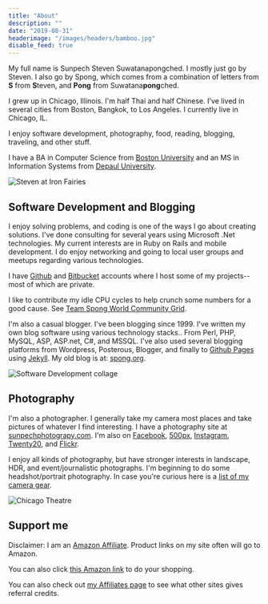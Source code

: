 ```yaml
---
title: "About"
description: ""
date: "2019-08-31"
headerimage: "/images/headers/bamboo.jpg"
disable_feed: true
---
```


My full name is Sunpech Steven Suwatanapongched. I mostly just go by Steven. I also go by Spong, which comes from a combination of letters from **S** from **S**teven, and **Pong** from Suwatana**pong**ched.

I grew up in Chicago, Illinois. I'm half Thai and half Chinese. I've lived in several cities from Boston, Bangkok, to Los Angeles. I currently live in Chicago, IL.

I enjoy software development, photography, food, reading, blogging, traveling, and other stuff.

I have a BA in Computer Science from [Boston University](http://www.bu.edu/) and an MS in Information Systems from [Depaul University](http://www.depaul.edu/).

![Steven at Iron Fairies](/images/steven-at-iron-fairies.jpg)

## Software Development and Blogging

I enjoy solving problems, and coding is one of the ways I go about creating solutions. I've done consulting for several years using Microsoft .Net technologies. My current interests are in Ruby on Rails and mobile development. I do enjoy networking and going to local user groups and meetups regarding various technologies.

I have [Github](http://github.com/sunpech) and [Bitbucket](http://bitbucket.org/sunpech) accounts where I host some of my projects-- most of which are private.

I like to contribute my idle CPU cycles to help crunch some numbers for a good cause. See [Team Spong World Community Grid](http://wcg.spong.org/).

I'm also a casual blogger. I've been blogging since 1999. I've written my own blog software using various technology stacks.. From Perl, PHP, MySQL, ASP, ASP.net, C#, and MSSQL. I've also used several blogging platforms from Wordpress, Posterous, Blogger, and finally to [Github Pages](https://pages.github.com/) using [Jekyll](http://jekyllrb.com). My old blog is at: [spong.org](http://spong.org/).

![Software Development collage](/images/technology-stacks.jpg)

## Photography
I'm also a photographer. I generally take my camera most places and take pictures of whatever I find interesting. I have a photography site at [sunpechphotograpy.com](http://sunpechphotography.com/). I'm also on [Facebook](https://www.facebook.com/SunpechPhotography), [500px](http://500px.com/sunpech), [Instagram](http://www.instagram.com/sunpech), [Twenty20](http://www.twenty20.com/sunpech), and [Flickr](http://www.flickr.com/photos/sunpech/).

I enjoy all kinds of photography, but have stronger interests in landscape, HDR, and event/journalistic photographs. I'm beginning to do some headshot/portrait photography. In case you're curious here is a [list of my camera gear](/best/camera-gear).

![Chicago Theatre](/images/chicago-theater.jpg)

## Support me

Disclaimer: I am an [Amazon Affiliate](https://affiliate-program.amazon.com/). Product links on my site often will go to Amazon.

You can also click [this Amazon link](http://www.amazon.com/?&tag=sunpech-20&camp=216797&creative=394545&linkCode=ur1&adid=0ZFPJ55TZ4HA30WVQBCS&&ref-refURL=http%3A%2F%2Fwww.sunpech.com%2F) to do your shopping.

You can also check out [my Affiliates page](/affiliates) to see what other sites gives referral credits.
